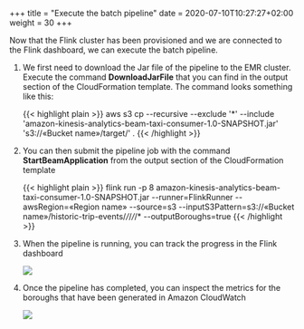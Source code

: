 +++
title = "Execute the batch pipeline"
date = 2020-07-10T10:27:27+02:00
weight = 30
+++

Now that the Flink cluster has been provisioned and we are connected to the Flink dashboard, we can execute the batch pipeline.

1. We first need to download the Jar file of the pipeline to the EMR cluster. Execute the command **DownloadJarFile** that you can find in the output section of the CloudFormation template. The command looks something like this:

	{{< highlight plain >}}
aws s3 cp --recursive --exclude '*' --include 'amazon-kinesis-analytics-beam-taxi-consumer-1.0-SNAPSHOT.jar' 's3://«Bucket name»/target/' .
{{< /highlight >}}

1. You can then submit the pipeline job with the command **StartBeamApplication** from the output section of the CloudFormation template

	{{< highlight plain >}}
flink run -p 8 amazon-kinesis-analytics-beam-taxi-consumer-1.0-SNAPSHOT.jar --runner=FlinkRunner --awsRegion=«Region name» --source=s3 --inputS3Pattern=s3://«Bucket name»/historic-trip-events/*/*/*/*/* --outputBoroughs=true
{{< /highlight >}}

1. When the pipeline is running, you can track the progress in the Flink dashboard

	![](/images/beam-on-kda/emr-flink-dashboard-job.png)

1. Once the pipeline has completed, you can inspect the metrics for the boroughs that have been generated in Amazon CloudWatch

	![](/images/beam-on-kda/cw-dashboard-trips-backfilled.png)

